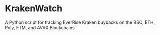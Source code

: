 # KrakenWatch
A Python script for tracking EverRise Kraken buybacks on the BSC, ETH, Poly, FTM, and AVAX Blockchains
